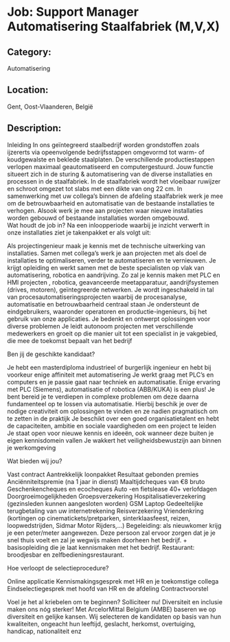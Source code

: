 # Job: Support Manager Automatisering Staalfabriek (M,V,X)
## Category: 
Automatisering
## Location: 
Gent, Oost-Vlaanderen, België
## Description:
Inleiding
In ons geïntegreerd staalbedrijf worden grondstoffen zoals ijzererts via opeenvolgende bedrijfsstappen omgevormd tot warm- of koudgewalste en beklede staalplaten. De verschillende productiestappen verlopen maximaal geautomatiseerd en computergestuurd. Jouw functie situeert zich in de sturing & automatisering van de diverse installaties en processen in de staalfabriek. In de staalfabriek wordt het vloeibaar ruwijzer en schroot omgezet tot slabs met een dikte van ong 22 cm. 
In samenwerking met uw collega’s binnen de afdeling staalfabriek werk je mee om de betrouwbaarheid en automatisatie van de bestaande installaties te verhogen. Alsook werk je mee aan projecten waar nieuwe installaties worden gebouwd of bestaande installaties worden omgebouwd.   
Wat houdt de job in?
Na een inloopperiode waarbij je inzicht verwerft in onze installaties ziet je takenpakket er als volgt uit: 

Als projectingenieur maak je kennis met de technische uitwerking van installaties. Samen met collega’s werk je aan projecten met als doel de installaties te optimaliseren, verder te automatiseren en te vernieuwen.
Je krijgt opleiding en werkt samen met de beste specialisten op vlak van automatisering, robotica en aandrijving. Zo zal je kennis maken met PLC en HMI projecten , robotica, geavanceerde meetapparatuur, aandrijfsystemen (drives, motoren), geïntegreerde netwerken. 
Je wordt ingeschakeld in tal van procesautomatiseringsprojecten waarbij de procesanalyse, automatisatie en betrouwbaarheid centraal staan 
Je ondersteunt de eindgebruikers, waaronder operatoren en productie-ingenieurs, bij het gebruik van onze applicaties. Je bedenkt en ontwerpt oplossingen voor diverse problemen 
Je leidt autonoom projecten met verschillende medewerkers en groeit op die manier uit tot een specialist in je vakgebied, die mee de toekomst bepaalt van het bedrijf

Ben jij de geschikte kandidaat? 

Je hebt een masterdiploma industrieel of burgerlijk ingenieur en hebt bij voorkeur enige affiniteit met automatisering 
Je werkt graag met PLC’s en computers en je passie gaat naar techniek en automatisatie. Enige ervaring met PLC (Siemens), automatisatie of robotica (ABB/KUKA) is een plus! 
Je bent bereid je te verdiepen in complexe problemen om deze daarna fundamenteel op te lossen via automatisatie. Hierbij beschik je over de nodige creativiteit om oplossingen te vinden en ze nadien pragmatisch om te zetten in de praktijk 
Je beschikt over een goed organisatietalent en hebt de capaciteiten, ambitie en sociale vaardigheden om een project te leiden 
Je staat open voor nieuwe kennis en ideeën, ook wanneer deze buiten je eigen kennisdomein vallen 
Je wakkert het veiligheidsbewustzijn aan binnen je werkomgeving

Wat bieden wij jou? 

Vast contract 
Aantrekkelijk loonpakket
Resultaat gebonden premies 
Anciënniteitspremie (na 1 jaar in dienst) 
Maaltijdcheques van €8 bruto 
Geschenkencheques en ecocheques 
Auto -en fietslease 
40+ verlofdagen 
Doorgroeimogelijkheden 
Groepsverzekering 
Hospitalisatieverzekering (gezinsleden kunnen aangesloten worden) 
GSM 
Laptop 
Gedeeltelijke terugbetaling van uw internetrekening 
Reisverzekering 
Vriendenkring (kortingen op cinematickets/pretparken, sinterklaasfeest, reizen, loopwedstrijden, Sidmar Motor Rijders,…) 
Begeleiding: als nieuwkomer krijg je een peter/meter aangewezen. Deze persoon zal ervoor zorgen dat je je snel thuis voelt en zal je wegwijs maken doorheen het bedrijf. + basisopleiding die je laat kennismaken met het bedrijf. 
Restaurant: broodjesbar en zelfbedieningsrestaurant. 

Hoe verloopt de selectieprocedure? 

Online applicatie 
Kennismakingsgesprek met HR en je toekomstige collega 
Eindselectiegesprek met hoofd van HR en de afdeling 
Contractvoorstel 

Voel je het al kriebelen om te beginnen? Solliciteer nu! 
Diversiteit en inclusie maken ons nóg sterker! 
Met ArcelorMittal Belgium (AMBE) baseren we op diversiteit en gelijke kansen. Wij selecteren de kandidaten op basis van hun kwaliteiten, ongeacht hun leeftijd, geslacht, herkomst, overtuiging, handicap, nationaliteit enz
